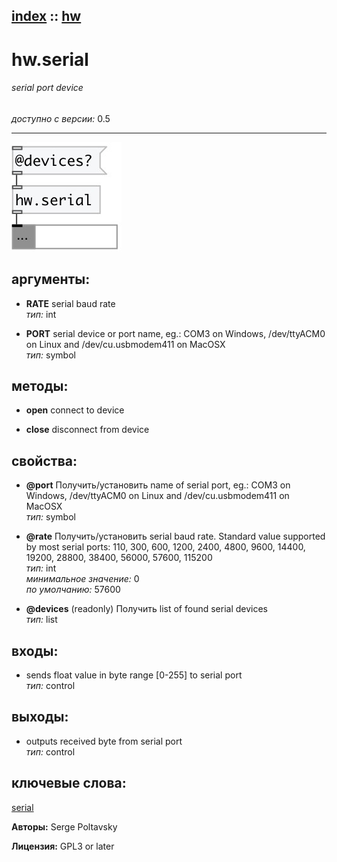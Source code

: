 [index](index.html) :: [hw](category_hw.html)
---

# hw.serial

###### serial port device

*доступно с версии:* 0.5

---




[![example](../examples/img/hw.serial.jpg)](../examples/pd/hw.serial.pd)



## аргументы:

* **RATE**
serial baud rate<br>
_тип:_ int<br>

* **PORT**
serial device or port name, eg.: COM3 on Windows, /dev/ttyACM0 on Linux and
/dev/cu.usbmodem411 on MacOSX<br>
_тип:_ symbol<br>



## методы:

* **open**
connect to device<br>

* **close**
disconnect from device<br>




## свойства:

* **@port** 
Получить/установить name of serial port, eg.: COM3 on Windows, /dev/ttyACM0 on Linux and
/dev/cu.usbmodem411 on MacOSX<br>
_тип:_ symbol<br>

* **@rate** 
Получить/установить serial baud rate. Standard value supported by most serial ports: 110, 300, 600,
1200, 2400, 4800, 9600, 14400, 19200, 28800, 38400, 56000, 57600, 115200<br>
_тип:_ int<br>
_минимальное значение:_ 0<br>
_по умолчанию:_ 57600<br>

* **@devices** (readonly)
Получить list of found serial devices<br>
_тип:_ list<br>



## входы:

* sends float value in byte range [0-255] to serial port<br>
_тип:_ control



## выходы:

* outputs received byte from serial port<br>
_тип:_ control



## ключевые слова:

[serial](keywords/serial.html)






**Авторы:** Serge Poltavsky




**Лицензия:** GPL3 or later





